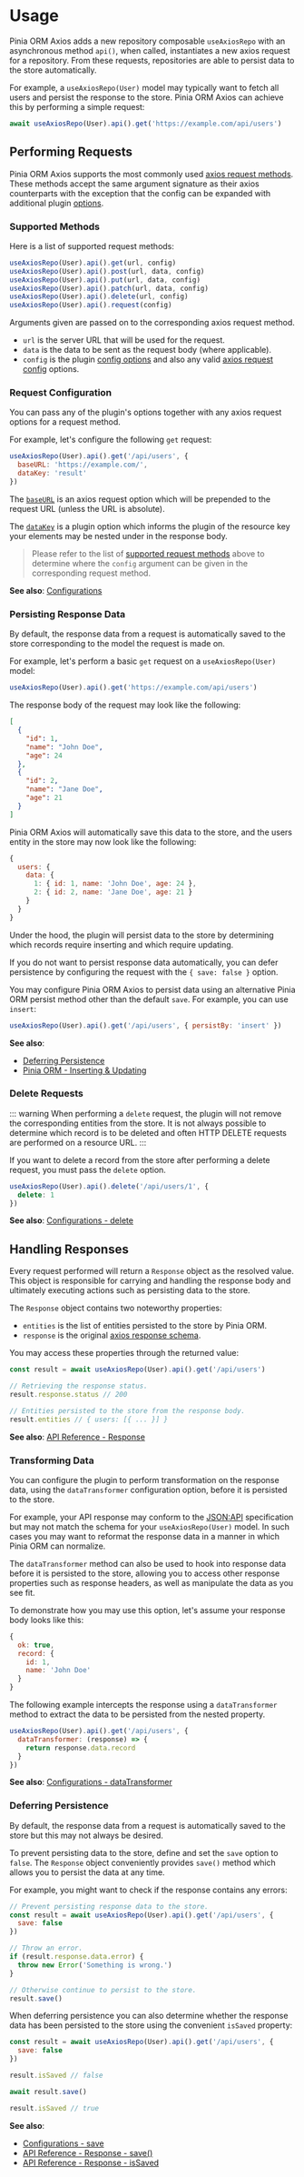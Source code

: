 # Usage

Pinia ORM Axios adds a new repository composable `useAxiosRepo` with an asynchronous method `api()`, when called, instantiates a new axios request for a repository. From these requests, repositories are able to persist data to the store automatically.

For example, a `useAxiosRepo(User)` model may typically want to fetch all users and persist the response to the store. Pinia ORM Axios can achieve this by performing a simple request:

```js
await useAxiosRepo(User).api().get('https://example.com/api/users')
```

## Performing Requests

Pinia ORM Axios supports the most commonly used [axios request methods](https://github.com/axios/axios#request-method-aliases). These methods accept the same argument signature as their axios counterparts with the exception that the config can be expanded with additional plugin [options](configurations).

### Supported Methods

Here is a list of supported request methods:

```js
useAxiosRepo(User).api().get(url, config)
useAxiosRepo(User).api().post(url, data, config)
useAxiosRepo(User).api().put(url, data, config)
useAxiosRepo(User).api().patch(url, data, config)
useAxiosRepo(User).api().delete(url, config)
useAxiosRepo(User).api().request(config)
```

Arguments given are passed on to the corresponding axios request method.

- `url` is the server URL that will be used for the request.
- `data` is the data to be sent as the request body (where applicable).
- `config` is the plugin [config options](configurations) and also any valid [axios request config](https://github.com/axios/axios#request-config) options.

### Request Configuration

You can pass any of the plugin's options together with any axios request options for a request method.

For example, let's configure the following `get` request:

```js
useAxiosRepo(User).api().get('/api/users', {
  baseURL: 'https://example.com/',
  dataKey: 'result'
})
```

The [`baseURL`](https://github.com/axios/axios#request-config) is an axios request option which will be prepended to the request URL (unless the URL is absolute).

The [`dataKey`](configurations.md#datakey) is a plugin option which informs the plugin of the resource key your elements may be nested under in the response body.

> Please refer to the list of [supported request methods](#supported-methods) above to determine where the `config` argument can be given in the corresponding request method.

**See also**: [Configurations](configurations)

### Persisting Response Data

By default, the response data from a request is automatically saved to the store corresponding to the model the request is made on.

For example, let's perform a basic `get` request on a `useAxiosRepo(User)` model:

```js
useAxiosRepo(User).api().get('https://example.com/api/users')
```

The response body of the request may look like the following:

```json
[
  {
    "id": 1,
    "name": "John Doe",
    "age": 24
  },
  {
    "id": 2,
    "name": "Jane Doe",
    "age": 21
  }
]
```

Pinia ORM Axios will automatically save this data to the store, and the users entity in the store may now look like the following:

```js
{
  users: {
    data: {
      1: { id: 1, name: 'John Doe', age: 24 },
      2: { id: 2, name: 'Jane Doe', age: 21 }
    }
  }
}
```

Under the hood, the plugin will persist data to the store by determining which records require inserting and which require updating.

If you do not want to persist response data automatically, you can defer persistence by configuring the request with the `{ save: false }` option.

You may configure Pinia ORM Axios to persist data using an alternative Pinia ORM persist method other than the default `save`. For example, you can use `insert`:

```js
useAxiosRepo(User).api().get('/api/users', { persistBy: 'insert' })
```

**See also**:

- [Deferring Persistence](#deferring-persistence)
- [Pinia ORM - Inserting & Updating](https://vuex-orm.org/guide/data/inserting-and-updating.html#insert-or-update)

### Delete Requests

::: warning
When performing a `delete` request, the plugin will not remove the corresponding entities from the store. It is not always possible to determine which record is to be deleted and often HTTP DELETE requests are performed on a resource URL.
:::

If you want to delete a record from the store after performing a delete request, you must pass the `delete` option.

```js
useAxiosRepo(User).api().delete('/api/users/1', {
  delete: 1
})
```

**See also**: [Configurations - delete](configurations.md#delete)

## Handling Responses

Every request performed will return a `Response` object as the resolved value. This object is responsible for carrying and handling the response body and ultimately executing actions such as persisting data to the store.

The `Response` object contains two noteworthy properties:

- `entities` is the list of entities persisted to the store by Pinia ORM.
- `response` is the original [axios response schema](https://github.com/axios/axios#response-schema).

You may access these properties through the returned value:

```js
const result = await useAxiosRepo(User).api().get('/api/users')

// Retrieving the response status.
result.response.status // 200

// Entities persisted to the store from the response body.
result.entities // { users: [{ ... }] }
```

**See also**: [API Reference - Response](../api/response.md)

### Transforming Data

You can configure the plugin to perform transformation on the response data, using the `dataTransformer` configuration option, before it is persisted to the store.

For example, your API response may conform to the [JSON:API](https://jsonapi.org/) specification but may not match the schema for your `useAxiosRepo(User)` model. In such cases you may want to reformat the response data in a manner in which Pinia ORM can normalize.

The `dataTransformer` method can also be used to hook into response data before it is persisted to the store, allowing you to access other response properties such as response headers, as well as manipulate the data as you see fit.

To demonstrate how you may use this option, let's assume your response body looks like this:

```js
{
  ok: true,
  record: {
    id: 1,
    name: 'John Doe'
  }
}
```

The following example intercepts the response using a `dataTransformer` method to extract the data to be persisted from the nested property.

```js
useAxiosRepo(User).api().get('/api/users', {
  dataTransformer: (response) => {
    return response.data.record
  }
})
```

**See also**: [Configurations - dataTransformer](configurations.md#datatransformer)

### Deferring Persistence

By default, the response data from a request is automatically saved to the store but this may not always be desired.

To prevent persisting data to the store, define and set the `save` option to `false`. The `Response` object conveniently provides `save()` method which allows you to persist the data at any time.

For example, you might want to check if the response contains any errors:

```js
// Prevent persisting response data to the store.
const result = await useAxiosRepo(User).api().get('/api/users', {
  save: false
})

// Throw an error.
if (result.response.data.error) {
  throw new Error('Something is wrong.')
}

// Otherwise continue to persist to the store.
result.save()
```

When deferring persistence you can also determine whether the response data has been persisted to the store using the convenient `isSaved` property:

```js
const result = await useAxiosRepo(User).api().get('/api/users', {
  save: false
})

result.isSaved // false

await result.save()

result.isSaved // true
```

**See also**:

- [Configurations - save](configurations.md#save)
- [API Reference - Response - save()](../api/response.md#save)
- [API Reference - Response - isSaved](../api/response.md#issaved)
